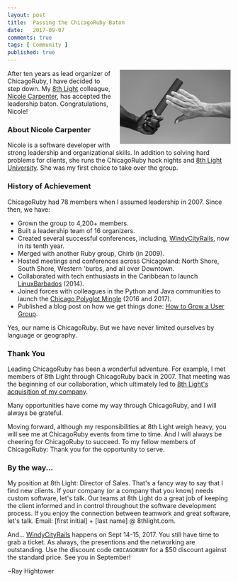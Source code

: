 ```yaml
---
layout: post
title:  Passing the ChicagoRuby Baton
date:   2017-09-07
comments: true
tags: [ Community ]
published: true
---
```


<img style="margin-left:20px" src="/images/chicagoruby_passing_baton.jpg" width="250" height="167" align="right" alt="Passing the ChicagoRuby Baton" title="Passing the ChicagoRuby Baton" />

After ten years as lead organizer of ChicagoRuby, I have decided to step down. My [8th Light](http://8thlight.com) colleague, [Nicole Carpenter](https://www.meetup.com/ChicagoRuby/members/190520517/), has accepted the leadership baton. Congratulations, Nicole!

<!--more-->

### About Nicole Carpenter

Nicole is a software developer with strong leadership and organizational skills. In addition to solving hard problems for clients, she runs the ChicagoRuby hack nights and [8th Light University](https://www.meetup.com/8th-light-university/). She was my first choice to take over the group.

### History of Achievement

ChicagoRuby had 78 members when I assumed leadership in 2007. Since then, we have:

* Grown the group to 4,200+ members.
* Built a leadership team of 16 organizers.
* Created several successful conferences, including, [WindyCityRails](http://windycityrails.com), now in its tenth year.
* Merged with another Ruby group, Chirb (in 2009).
* Hosted meetings and conferences across Chicagoland: North Shore, South Shore, Western 'burbs, and all over Downtown.
* Collaborated with tech enthusiasts in the Caribbean to launch [LinuxBarbados](http://linuxbarbados.org) (2014).
* Joined forces with colleagues in the Python and Java communities to launch the [Chicago Polyglot Mingle](http://chicagopolyglot.com) (2016 and 2017).
* Published a blog post on how we get things done: [How to Grow a User Group](/blog/2014/05/30/how-to-grow-a-user-group/).

Yes, our name is ChicagoRuby. But we have never limited ourselves by language or geography.

### Thank You

Leading ChicagoRuby has been a wonderful adventure. For example, I met members of 8th Light through ChicagoRuby back in 2007. That meeting was the beginning of our collaboration, which ultimately led to [8th Light's acquisition of my company](https://8thlight.com/blog/paul-pagel/2016/09/12/8th-light-acquisition-wisdomgroup.html). 

Many opportunities have come my way through ChicagoRuby, and I will always be grateful.

Moving forward, although my responsibilities at 8th Light weigh heavy, you will see me at ChicagoRuby events from time to time. And I will always be cheering for ChicagoRuby to succeed. To my fellow members of ChicagoRuby: Thank you for the opportunity to serve.

### By the way...

My position at 8th Light: Director of Sales. That's a fancy way to say that I find new clients. If your company (or a company that you know) needs custom software, let's talk. Our teams at 8th Light do a great job of keeping the client informed and in control throughout the software development process. If you enjoy the connection between teamwork and great software, let's talk. Email: [first initial] + [last name] @ 8thlight.com.

And... [WindyCityRails](http://windycityrails.com) happens on Sept 14-15, 2017. You still have time to grab a ticket. As always, the presentions and the networking are outstanding. Use the discount code `CHICAGORUBY` for a $50 discount against the standard price. See you in September!

~Ray Hightower
